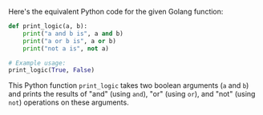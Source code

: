  Here's the equivalent Python code for the given Golang function:

```python
def print_logic(a, b):
    print("a and b is", a and b)
    print("a or b is", a or b)
    print("not a is", not a)

# Example usage:
print_logic(True, False)
```

This Python function `print_logic` takes two boolean arguments (`a` and `b`) and prints the results of "and" (using `and`), "or" (using `or`), and "not" (using `not`) operations on these arguments.
